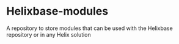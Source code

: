 # Helixbase-modules
A repository to store modules that can be used with the Helixbase repository or in any Helix solution
